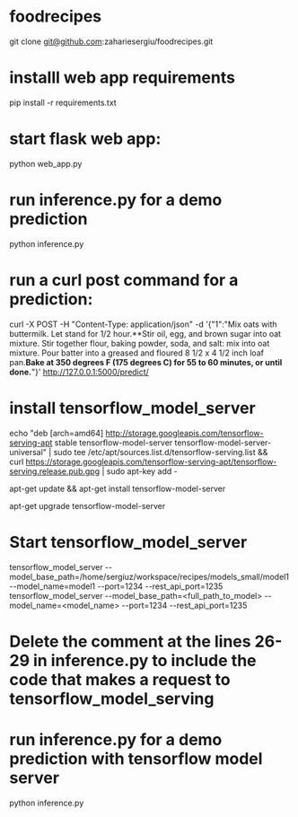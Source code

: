 # foodrecipes

git clone git@github.com:zahariesergiu/foodrecipes.git
  

# installl web app requirements
pip install -r requirements.txt
  

# start flask web app:
python web_app.py
  

# run inference.py for a demo prediction
python inference.py
  

# run a curl post command for a prediction:
curl -X POST -H "Content-Type: application/json" -d '{"1":"Mix oats with buttermilk.  Let stand for 1/2 hour.**Stir oil, egg, and brown sugar into oat mixture. Stir together flour, baking powder, soda, and salt: mix into oat mixture.  Pour batter into a greased and floured 8 1/2 x 4 1/2 inch loaf pan.**Bake at 350 degrees F (175 degrees C) for 55 to 60 minutes, or until done.**"}' http://127.0.0.1:5000/predict/


  
# install tensorflow_model_server
echo "deb [arch=amd64] http://storage.googleapis.com/tensorflow-serving-apt stable tensorflow-model-server tensorflow-model-server-universal" | sudo tee /etc/apt/sources.list.d/tensorflow-serving.list && \
curl https://storage.googleapis.com/tensorflow-serving-apt/tensorflow-serving.release.pub.gpg | sudo apt-key add -

apt-get update && apt-get install tensorflow-model-server


apt-get upgrade tensorflow-model-server


  
# Start tensorflow_model_server
tensorflow_model_server --model_base_path=/home/sergiuz/workspace/recipes/models_small/model1 --model_name=model1 --port=1234 --rest_api_port=1235
tensorflow_model_server --model_base_path=<full_path_to_model> --model_name=<model_name> --port=1234 --rest_api_port=1235
   


# Delete the comment at the lines 26-29  in inference.py to include the code that makes a request to tensorflow_model_serving
# run inference.py for a demo prediction with tensorflow model server
python inference.py